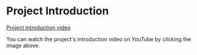 # Project Introduction 

[Project introduction video](https://www.youtube.com/watch?v=mBlnrAnNAS0)

You can watch the project's introduction video on YouTube by clicking the image above.
